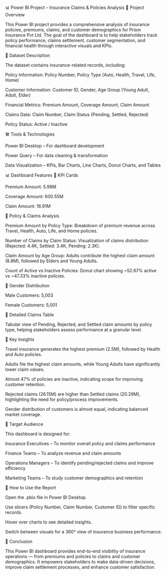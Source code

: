 📊 Power BI Project – Insurance Claims & Policies Analysis
📌 Project Overview

This Power BI project provides a comprehensive analysis of insurance policies, premiums, claims, and customer demographics for Prism Insurance Pvt Ltd. The goal of the dashboard is to help stakeholders track policy performance, claims settlement, customer segmentation, and financial health through interactive visuals and KPIs.

📂 Dataset Description

The dataset contains insurance-related records, including:

Policy Information: Policy Number, Policy Type (Auto, Health, Travel, Life, Home)

Customer Information: Customer ID, Gender, Age Group (Young Adult, Adult, Elder)

Financial Metrics: Premium Amount, Coverage Amount, Claim Amount

Claims Data: Claim Number, Claim Status (Pending, Settled, Rejected)

Policy Status: Active / Inactive

🛠 Tools & Technologies

Power BI Desktop – For dashboard development

Power Query – For data cleaning & transformation

Data Visualization – KPIs, Bar Charts, Line Charts, Donut Charts, and Tables

📊 Dashboard Features
🔹 KPI Cards

Premium Amount: 5.98M

Coverage Amount: 600.55M

Claim Amount: 16.91M

🔹 Policy & Claims Analysis

Premium Amount by Policy Type: Breakdown of premium revenue across Travel, Health, Auto, Life, and Home policies.

Number of Claims by Claim Status: Visualization of claims distribution (Rejected: 4.4K, Settled: 3.4K, Pending: 2.3K).

Claim Amount by Age Group: Adults contribute the highest claim amount (8.8M), followed by Elders and Young Adults.

Count of Active vs Inactive Policies: Donut chart showing ~52.67% active vs ~47.33% inactive policies.

🔹 Gender Distribution

Male Customers: 5,003

Female Customers: 5,001

🔹 Detailed Claims Table

Tabular view of Pending, Rejected, and Settled claim amounts by policy type, helping stakeholders assess performance at a granular level.

🔑 Key Insights

Travel insurance generates the highest premium (2.5M), followed by Health and Auto policies.

Adults file the highest claim amounts, while Young Adults have significantly lower claim values.

Almost 47% of policies are inactive, indicating scope for improving customer retention.

Rejected claims (26.15M) are higher than Settled claims (20.29M), highlighting the need for policy/process improvements.

Gender distribution of customers is almost equal, indicating balanced market coverage.

👥 Target Audience

This dashboard is designed for:

Insurance Executives – To monitor overall policy and claims performance

Finance Teams – To analyze revenue and claim amounts

Operations Managers – To identify pending/rejected claims and improve efficiency

Marketing Teams – To study customer demographics and retention

🚀 How to Use the Report

Open the .pbix file in Power BI Desktop.

Use slicers (Policy Number, Claim Number, Customer ID) to filter specific records.

Hover over charts to see detailed insights.

Switch between visuals for a 360° view of insurance business performance.

📌 Conclusion

This Power BI dashboard provides end-to-end visibility of insurance operations — from premiums and policies to claims and customer demographics. It empowers stakeholders to make data-driven decisions, improve claim settlement processes, and enhance customer satisfaction.
